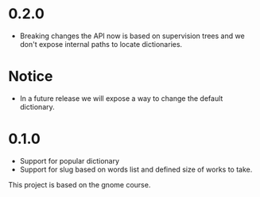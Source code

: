 # 0.2.0

- Breaking changes the API now is based on supervision trees and we don't expose internal paths to locate dictionaries.

# Notice
- In a future release we will expose a way to change the default dictionary.

# 0.1.0

- Support for popular dictionary
- Support for slug based on words list and defined size of works to take.

This project is based on the gnome course.